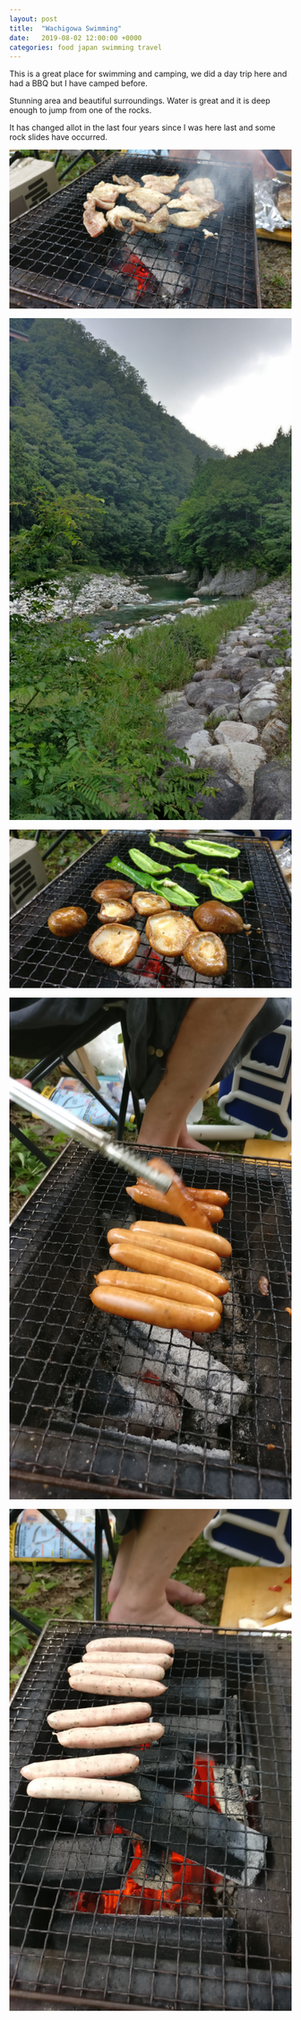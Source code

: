 ```yaml
---
layout: post
title:  "Wachigowa Swimming"
date:   2019-08-02 12:00:00 +0000
categories: food japan swimming travel
---
```


This is a great place for swimming and camping, we did a day trip here and had a BBQ but I have camped before.

Stunning area and beautiful surroundings. Water is great and it is deep enough to jump from one of the rocks.

It has changed allot in the last four years since I was here last and some rock slides have occurred.

![wachigowa-1](/images/2019-08-02/wachigowa-1.jpg)

![wachigowa-2](/images/2019-08-02/wachigowa-2.jpg)

![wachigowa-3](/images/2019-08-02/wachigowa-3.jpg)

![wachigowa-4](/images/2019-08-02/wachigowa-4.jpg)

![wachigowa-5](/images/2019-08-02/wachigowa-5.jpg)